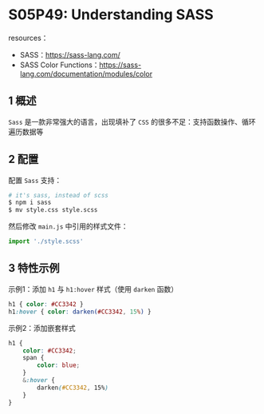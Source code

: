 # S05P49: Understanding SASS



resources：

- SASS：https://sass-lang.com/
- SASS Color Functions：https://sass-lang.com/documentation/modules/color



## 1 概述

`Sass` 是一款非常强大的语言，出现填补了 `CSS` 的很多不足：支持函数操作、循环遍历数据等



## 2 配置

配置 `Sass` 支持：

```bash
# it's sass, instead of scss
$ npm i sass
$ mv style.css style.scss
```

然后修改 `main.js` 中引用的样式文件：

```js
import './style.scss'
```



## 3 特性示例

示例1：添加 `h1` 与 `h1:hover` 样式（使用 `darken` 函数）

```scss
h1 { color: #CC3342 }
h1:hover { color: darken(#CC3342, 15%) }
```



示例2：添加嵌套样式

```scss
h1 {
    color: #CC3342;
    span {
        color: blue;
    }
    &:hover {
        darken(#CC3342, 15%)
    }
}
```

